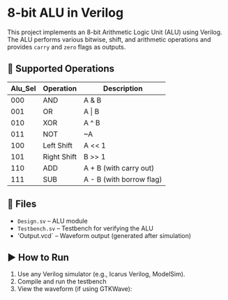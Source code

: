 # 8-bit ALU in Verilog

This project implements an 8-bit Arithmetic Logic Unit (ALU) using Verilog. The ALU performs various bitwise, shift, and arithmetic operations and provides `carry` and `zero` flags as outputs.

## 🔧 Supported Operations

| Alu_Sel | Operation     | Description               |
|---------|---------------|---------------------------|
| 000     | AND           | A & B                     |
| 001     | OR            | A \| B                    |
| 010     | XOR           | A ^ B                     |
| 011     | NOT           | ~A                        |
| 100     | Left Shift    | A << 1                    |
| 101     | Right Shift   | B >> 1                    |
| 110     | ADD           | A + B (with carry out)    |
| 111     | SUB           | A - B (with borrow flag)  |

## 📁 Files

- `Design.sv` – ALU module
- `Testbench.sv` – Testbench for verifying the ALU
- 'Output.vcd` – Waveform output (generated after simulation)

## ▶️ How to Run

1. Use any Verilog simulator (e.g., Icarus Verilog, ModelSim).
2. Compile and run the testbench
3. View the waveform (if using GTKWave):
